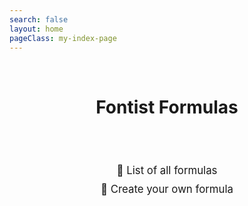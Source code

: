 ```yaml
---
search: false
layout: home
pageClass: my-index-page
---
```


<script setup>
  // Add a bigger in-content search box. It's not exposed by default so we
  // have to dig into the '.../dist/' by ourselves.
import VPNavBarSearch from "vitepress/dist/client/theme-default/components/VPNavBarSearch.vue"
import { withBase } from "vitepress"
</script>

<br />
<h1 align=center>Fontist Formulas</h1>

<br />
<VPNavBarSearch id="bigsearch" />
<br />

<p style="font-size: 1.2em; line-height: 1.8em" align=center>
  <a :href="withBase('/formulas/')">📘 List of all formulas</a><br />
  <a :href="withBase('/guide/create-formula')">🍰 Create your own formula</a>
</p>

<!-- This is global CSS so that we can infect things and
    sub-components without using ':deep()' everywhere. -->
<style>
  .my-index-page .VPContent {
    display: flex;
    align-items: center;
    justify-content: center;
  }
  .my-index-page .VPContent > * {
    width: 100%;
  }

  #bigsearch #local-search {
    flex-grow: 1 !important;
    margin: 0 auto;
    max-width: 600px;
  }
  #bigsearch .DocSearch-Button {
    border-color: var(--vp-c-brand-1) !important;
    background: var(--vp-c-bg-alt) !important;
  }

  /* All this CSS is copied from the '@media (min-width: 768px)' blocks
     in the 'VPNavBarSearch' and 'VPNavBarSearchButton' components. Make
     sure that it's kept up to date. Treat it like a black box. */
  #bigsearch {
    flex-grow: 1;
    padding-left: 24px;
  }
  #bigsearch {
    padding-left: 32px;
  }
  #bigsearch .DocSearch-Button {
    justify-content: flex-start;
    border: 1px solid transparent;
    border-radius: 8px;
    padding: 0 10px 0 12px;
    width: 100%;
    height: 40px;
    background-color: var(--vp-c-bg-alt);
  }
  #bigsearch .DocSearch-Button:hover {
    border-color: var(--vp-c-brand-1);
    background: var(--vp-c-bg-alt);
  }
  #bigsearch .DocSearch-Button .DocSearch-Search-Icon {
    top: 1px;
    margin-right: 8px;
    width: 14px;
    height: 14px;
    color: var(--vp-c-text-2);
  }
  #bigsearch .DocSearch-Button .DocSearch-Button-Placeholder {
    display: inline-block;
  }
  #bigsearch .DocSearch-Button .DocSearch-Button-Keys {
    display: flex;
    align-items: center;
  }
</style>
